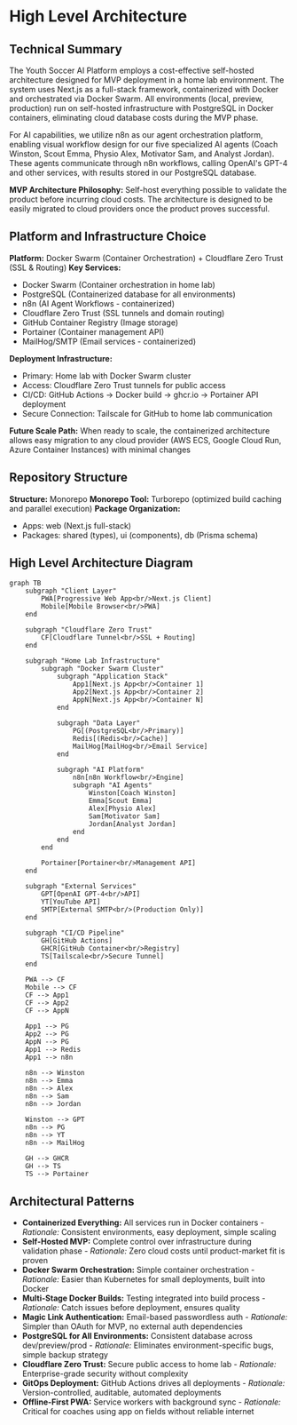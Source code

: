 # High Level Architecture

## Technical Summary

The Youth Soccer AI Platform employs a cost-effective self-hosted architecture designed for MVP deployment in a home lab environment. The system uses Next.js as a full-stack framework, containerized with Docker and orchestrated via Docker Swarm. All environments (local, preview, production) run on self-hosted infrastructure with PostgreSQL in Docker containers, eliminating cloud database costs during the MVP phase.

For AI capabilities, we utilize n8n as our agent orchestration platform, enabling visual workflow design for our five specialized AI agents (Coach Winston, Scout Emma, Physio Alex, Motivator Sam, and Analyst Jordan). These agents communicate through n8n workflows, calling OpenAI's GPT-4 and other services, with results stored in our PostgreSQL database.

**MVP Architecture Philosophy:** Self-host everything possible to validate the product before incurring cloud costs. The architecture is designed to be easily migrated to cloud providers once the product proves successful.

## Platform and Infrastructure Choice

**Platform:** Docker Swarm (Container Orchestration) + Cloudflare Zero Trust (SSL & Routing)
**Key Services:** 
- Docker Swarm (Container orchestration in home lab)
- PostgreSQL (Containerized database for all environments)
- n8n (AI Agent Workflows - containerized)
- Cloudflare Zero Trust (SSL tunnels and domain routing)
- GitHub Container Registry (Image storage)
- Portainer (Container management API)
- MailHog/SMTP (Email services - containerized)

**Deployment Infrastructure:** 
- Primary: Home lab with Docker Swarm cluster
- Access: Cloudflare Zero Trust tunnels for public access
- CI/CD: GitHub Actions → Docker build → ghcr.io → Portainer API deployment
- Secure Connection: Tailscale for GitHub to home lab communication

**Future Scale Path:** When ready to scale, the containerized architecture allows easy migration to any cloud provider (AWS ECS, Google Cloud Run, Azure Container Instances) with minimal changes

## Repository Structure

**Structure:** Monorepo
**Monorepo Tool:** Turborepo (optimized build caching and parallel execution)
**Package Organization:** 
- Apps: web (Next.js full-stack)
- Packages: shared (types), ui (components), db (Prisma schema)

## High Level Architecture Diagram

```mermaid
graph TB
    subgraph "Client Layer"
        PWA[Progressive Web App<br/>Next.js Client]
        Mobile[Mobile Browser<br/>PWA]
    end
    
    subgraph "Cloudflare Zero Trust"
        CF[Cloudflare Tunnel<br/>SSL + Routing]
    end
    
    subgraph "Home Lab Infrastructure"
        subgraph "Docker Swarm Cluster"
            subgraph "Application Stack"
                App1[Next.js App<br/>Container 1]
                App2[Next.js App<br/>Container 2]
                AppN[Next.js App<br/>Container N]
            end
            
            subgraph "Data Layer"
                PG[(PostgreSQL<br/>Primary)]
                Redis[(Redis<br/>Cache)]
                MailHog[MailHog<br/>Email Service]
            end
            
            subgraph "AI Platform"
                n8n[n8n Workflow<br/>Engine]
                subgraph "AI Agents"
                    Winston[Coach Winston]
                    Emma[Scout Emma]
                    Alex[Physio Alex]
                    Sam[Motivator Sam]
                    Jordan[Analyst Jordan]
                end
            end
        end
        
        Portainer[Portainer<br/>Management API]
    end
    
    subgraph "External Services"
        GPT[OpenAI GPT-4<br/>API]
        YT[YouTube API]
        SMTP[External SMTP<br/>(Production Only)]
    end
    
    subgraph "CI/CD Pipeline"
        GH[GitHub Actions]
        GHCR[GitHub Container<br/>Registry]
        TS[Tailscale<br/>Secure Tunnel]
    end
    
    PWA --> CF
    Mobile --> CF
    CF --> App1
    CF --> App2
    CF --> AppN
    
    App1 --> PG
    App2 --> PG
    AppN --> PG
    App1 --> Redis
    App1 --> n8n
    
    n8n --> Winston
    n8n --> Emma
    n8n --> Alex
    n8n --> Sam
    n8n --> Jordan
    
    Winston --> GPT
    n8n --> PG
    n8n --> YT
    n8n --> MailHog
    
    GH --> GHCR
    GH --> TS
    TS --> Portainer
```

## Architectural Patterns

- **Containerized Everything:** All services run in Docker containers - _Rationale:_ Consistent environments, easy deployment, simple scaling
- **Self-Hosted MVP:** Complete control over infrastructure during validation phase - _Rationale:_ Zero cloud costs until product-market fit is proven
- **Docker Swarm Orchestration:** Simple container orchestration - _Rationale:_ Easier than Kubernetes for small deployments, built into Docker
- **Multi-Stage Docker Builds:** Testing integrated into build process - _Rationale:_ Catch issues before deployment, ensures quality
- **Magic Link Authentication:** Email-based passwordless auth - _Rationale:_ Simpler than OAuth for MVP, no external auth dependencies
- **PostgreSQL for All Environments:** Consistent database across dev/preview/prod - _Rationale:_ Eliminates environment-specific bugs, simple backup strategy
- **Cloudflare Zero Trust:** Secure public access to home lab - _Rationale:_ Enterprise-grade security without complexity
- **GitOps Deployment:** GitHub Actions drives all deployments - _Rationale:_ Version-controlled, auditable, automated deployments
- **Offline-First PWA:** Service workers with background sync - _Rationale:_ Critical for coaches using app on fields without reliable internet
